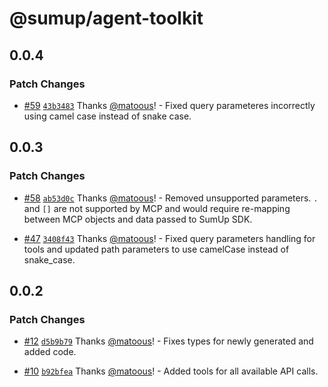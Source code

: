 # @sumup/agent-toolkit

## 0.0.4

### Patch Changes

- [#59](https://github.com/sumup/sumup-agent-toolkit/pull/59) [`43b3483`](https://github.com/sumup/sumup-agent-toolkit/commit/43b3483871299a922fcdd47e815f98a84fc54fd5) Thanks [@matoous](https://github.com/matoous)! - Fixed query parameteres incorrectly using camel case instead of snake case.

## 0.0.3

### Patch Changes

- [#58](https://github.com/sumup/sumup-agent-toolkit/pull/58) [`ab53d0c`](https://github.com/sumup/sumup-agent-toolkit/commit/ab53d0c575edaba4dc1d2968ba4f893dafebaa1f) Thanks [@matoous](https://github.com/matoous)! - Removed unsupported parameters. `.` and `[]` are not supported by MCP and would require re-mapping between MCP objects and data passed to SumUp SDK.

- [#47](https://github.com/sumup/sumup-agent-toolkit/pull/47) [`3408f43`](https://github.com/sumup/sumup-agent-toolkit/commit/3408f4354438f48912879061c1063c086b137076) Thanks [@matoous](https://github.com/matoous)! - Fixed query parameters handling for tools and updated path parameters to use camelCase instead of snake_case.

## 0.0.2

### Patch Changes

- [#12](https://github.com/sumup/sumup-agent-toolkit/pull/12) [`d5b9b79`](https://github.com/sumup/sumup-agent-toolkit/commit/d5b9b79c06c5af9541b7787ed7a325dd62d51946) Thanks [@matoous](https://github.com/matoous)! - Fixes types for newly generated and added code.

- [#10](https://github.com/sumup/sumup-agent-toolkit/pull/10) [`b92bfea`](https://github.com/sumup/sumup-agent-toolkit/commit/b92bfeab78bcc4acf94c75dbc4d38857040c6b2a) Thanks [@matoous](https://github.com/matoous)! - Added tools for all available API calls.
